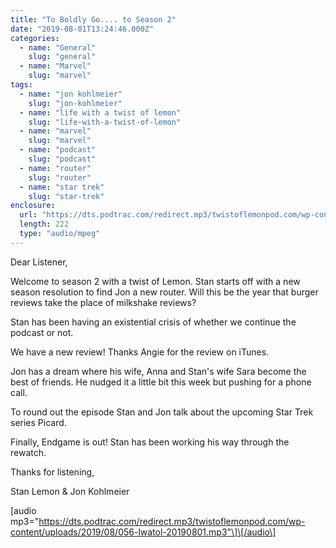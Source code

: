 ```yaml
---
title: "To Boldly Go.... to Season 2"
date: "2019-08-01T13:24:46.000Z"
categories:
  - name: "General"
    slug: "general"
  - name: "Marvel"
    slug: "marvel"
tags:
  - name: "jon kohlmeier"
    slug: "jon-kohlmeier"
  - name: "life with a twist of lemon"
    slug: "life-with-a-twist-of-lemon"
  - name: "marvel"
    slug: "marvel"
  - name: "podcast"
    slug: "podcast"
  - name: "router"
    slug: "router"
  - name: "star trek"
    slug: "star-trek"
enclosure:
  url: "https://dts.podtrac.com/redirect.mp3/twistoflemonpod.com/wp-content/uploads/2019/08/056-lwatol-20190801.mp3"
  length: 222
  type: "audio/mpeg"
---
```


Dear Listener,

Welcome to season 2 with a twist of Lemon. Stan starts off with a new season resolution to find Jon a new router. Will this be the year that burger reviews take the place of milkshake reviews?

Stan has been having an existential crisis of whether we continue the podcast or not.

We have a new review! Thanks Angie for the review on iTunes.

Jon has a dream where his wife, Anna and Stan's wife Sara become the best of friends. He nudged it a little bit this week but pushing for a phone call.

To round out the episode Stan and Jon talk about the upcoming Star Trek series Picard.

Finally, Endgame is out! Stan has been working his way through the rewatch.

Thanks for listening,

Stan Lemon & Jon Kohlmeier

\[audio mp3="https://dts.podtrac.com/redirect.mp3/twistoflemonpod.com/wp-content/uploads/2019/08/056-lwatol-20190801.mp3"\]\[/audio\]
